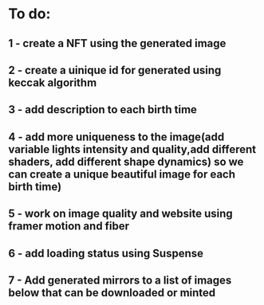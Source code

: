 # To do: 

 
## 1 - create a NFT using the generated image 

## 2 - create a uinique id for generated using keccak algorithm
## 3 - add description to each birth time
## 4 - add more uniqueness to the image(add variable lights intensity and quality,add different shaders, add different shape dynamics) so we can create a unique beautiful image for each birth time)
## 5 - work on image quality and website using framer motion and fiber
## 6 - add loading status using Suspense
## 7 - Add generated mirrors to a list of images below that can be downloaded or minted



